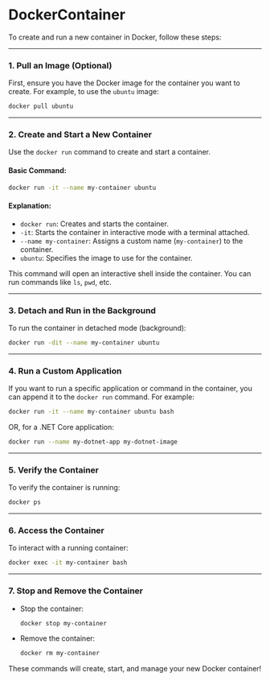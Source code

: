 # DockerContainer


To create and run a new container in Docker, follow these steps:

---

### **1. Pull an Image (Optional)**
First, ensure you have the Docker image for the container you want to create. For example, to use the `ubuntu` image:
```bash
docker pull ubuntu
```

---

### **2. Create and Start a New Container**
Use the `docker run` command to create and start a container.

#### **Basic Command:**
```bash
docker run -it --name my-container ubuntu
```

#### **Explanation:**
- `docker run`: Creates and starts the container.
- `-it`: Starts the container in interactive mode with a terminal attached.
- `--name my-container`: Assigns a custom name (`my-container`) to the container.
- `ubuntu`: Specifies the image to use for the container.

This command will open an interactive shell inside the container. You can run commands like `ls`, `pwd`, etc.

---

### **3. Detach and Run in the Background**
To run the container in detached mode (background):
```bash
docker run -dit --name my-container ubuntu
```

---

### **4. Run a Custom Application**
If you want to run a specific application or command in the container, you can append it to the `docker run` command. For example:
```bash
docker run -it --name my-container ubuntu bash
```

OR, for a .NET Core application:
```bash
docker run --name my-dotnet-app my-dotnet-image
```

---

### **5. Verify the Container**
To verify the container is running:
```bash
docker ps
```

---

### **6. Access the Container**
To interact with a running container:
```bash
docker exec -it my-container bash
```

---

### **7. Stop and Remove the Container**
- Stop the container:
  ```bash
  docker stop my-container
  ```
- Remove the container:
  ```bash
  docker rm my-container
  ```

These commands will create, start, and manage your new Docker container!
